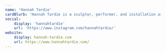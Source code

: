 ```yaml
---
name: 'Hannah Tardie'
cardBlurb: 'Hannah Tardie is a sculptor, performer, and installation artist who was born in Orange, California and is based in Brooklyn, New York.'
social:
    display: 'hannahtardie'
    url: 'https://www.instagram.com/hannahtardie/'
website:
    display: hannah-tardie.com
    url: https://www.hannahtardie.com/
---
```

